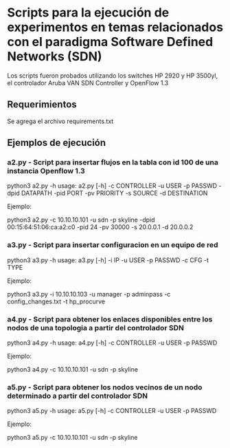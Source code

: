 # Scripts para la ejecución de experimentos en temas relacionados con el paradigma Software Defined Networks (SDN)

Los scripts fueron probados utilizando los switches HP 2920 y HP 3500yl, el controlador Aruba VAN SDN Controller y OpenFlow 1.3


## Requerimientos

Se agrega el archivo requirements.txt

## Ejemplos de ejecución

### a2.py - Script para insertar flujos en la tabla con id 100 de una instancia Openflow 1.3

python3 a2.py -h
usage: a2.py [-h] -c CONTROLLER -u USER -p PASSWD -dpid DATAPATH -pid PORT -pv
             PRIORITY -s SOURCE -d DESTINATION

Ejemplo:

python3 a2.py -c 10.10.10.101 -u sdn -p skyline -dpid 00:15:64:51:06:ca:a2:c0 -pid 24 -pv 30000 -s 20.0.0.1 -d 20.0.0.2


### a3.py - Script para insertar configuracion en un equipo de red

python3 a3.py -h
usage: a3.py [-h] -i IP -u USER -p PASSWD -c CFG -t TYPE

Ejemplo:

python3 a3.py -i 10.10.10.103 -u manager -p adminpass -c config_changes.txt -t hp_procurve


### a4.py - Script para obtener los enlaces disponibles entre los nodos de una topologia a partir del controlador SDN

python3 a4.py -h
usage: a4.py [-h] -c CONTROLLER -u USER -p PASSWD

Ejemplo:

python3 a4.py -c 10.10.10.101 -u sdn -p skyline

### a5.py - Script para obtener los nodos vecinos de un nodo determinado a partir del controlador SDN

python3 a5.py -h
usage: a5.py [-h] -c CONTROLLER -u USER -p PASSWD

Ejemplo:

python3 a5.py -c 10.10.10.101 -u sdn -p skyline
